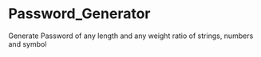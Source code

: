 # Password_Generator
Generate Password of any length and any weight ratio of strings, numbers and symbol
